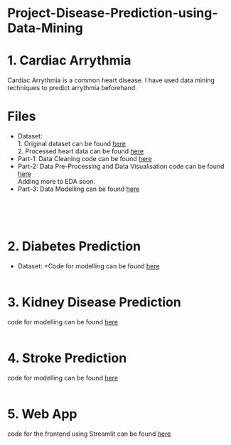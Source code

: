 # Project-Disease-Prediction-using-Data-Mining

# 1. Cardiac Arrythmia<br>
Cardiac Arrythmia is a common heart disease. I have used data mining techniques to predict arrythmia beforehand.
<br>
# Files <br>
+ Dataset: <br>1. Original dataset can be found <a href ="https://github.com/harsh2k1/Multi-Class-Disease-Prediction/blob/main/Final%20Code/Cardiac%20Arrythmia/data/arrhythmia.csv">here</a><br>2. Processed heart data can be found <a href ="https://github.com/harsh2k1/Multi-Class-Disease-Prediction/blob/main/Final%20Code/Cardiac%20Arrythmia/data/processedheartdata.csv">here</a><br>
+ Part-1: Data Cleaning code can be found <a href = "https://github.com/harsh2k1/Multi-Class-Disease-Prediction/blob/main/Final%20Code/Cardiac%20Arrythmia/CardiacArrythmiaPrediction_Part1-DataCleaning.ipynb">here</a><br>
+ Part-2: Data Pre-Processing and Data Visualisation code can be found <a href = "https://github.com/harsh2k1/Multi-Class-Disease-Prediction/blob/main/Final%20Code/Cardiac%20Arrythmia/CardiacArrythmiaPrediction-Part2-DataVisualisation.ipynb">here</a><br>Adding more to EDA soon.<br>
+ Part-3: Data Modelling can be found <a href = "https://github.com/harsh2k1/Multi-Class-Disease-Prediction/blob/main/Final%20Code/Cardiac%20Arrythmia/CardiacArrythmiaPrediction-Part3-Modelling.ipynb">here</a><br><br>


<br><br>
# 2. Diabetes Prediction
+ Dataset: <a href = "https://github.com/harsh2k1/Multi-Class-Disease-Prediction/blob/main/Final%20Code/Diabetes/diabetes.csv"></a>
+Code for modelling can be found <a href = "https://github.com/harsh2k1/Multi-Class-Disease-Prediction/blob/main/Final%20Code/Diabetes/DiabetesPrediction.ipynb">here</a>
<br><br>
# 3. Kidney Disease Prediction
code for modelling can be found <a href = "https://github.com/harsh2k1/Project-Multiple-Disease-Prediction-Web-App/blob/main/kidneyDiseasePrediction.ipynb">here</a>
<br><br>
# 4. Stroke Prediction
code for modelling can be found <a href = 'https://github.com/harsh2k1/Project-Multiple-Disease-Prediction-Web-App/blob/main/Stroke_Prediction.ipynb'>here</a>
<br><br>
# 5. Web App
code for the frontend using Streamlit can be found <a href = 'https://github.com/harsh2k1/Project-Multiple-Disease-Prediction-Web-App/blob/main/app.py'>here</a>
